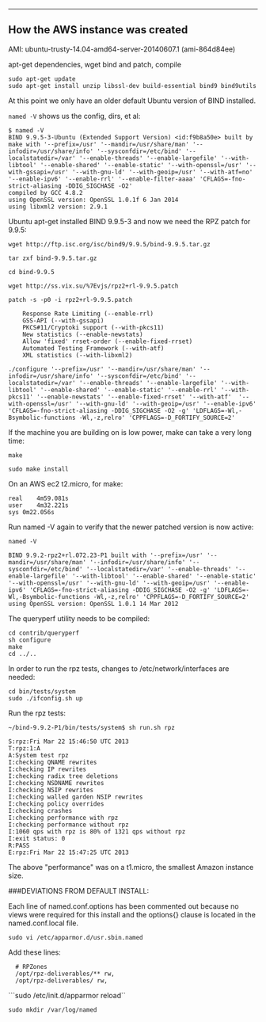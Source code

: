***
How the AWS instance was created
---

AMI: ubuntu-trusty-14.04-amd64-server-20140607.1 (ami-864d84ee)

apt-get dependencies, wget bind and patch, compile

```
sudo apt-get update
sudo apt-get install unzip libssl-dev build-essential bind9 bind9utils
```

At this point we only have an older default Ubuntu version of BIND installed. 

```named -V``` shows us the config, dirs, et al:

```
$ named -V
BIND 9.9.5-3-Ubuntu (Extended Support Version) <id:f9b8a50e> built by make with '--prefix=/usr' '--mandir=/usr/share/man' '--infodir=/usr/share/info' '--sysconfdir=/etc/bind' '--localstatedir=/var' '--enable-threads' '--enable-largefile' '--with-libtool' '--enable-shared' '--enable-static' '--with-openssl=/usr' '--with-gssapi=/usr' '--with-gnu-ld' '--with-geoip=/usr' '--with-atf=no' '--enable-ipv6' '--enable-rrl' '--enable-filter-aaaa' 'CFLAGS=-fno-strict-aliasing -DDIG_SIGCHASE -O2'
compiled by GCC 4.8.2
using OpenSSL version: OpenSSL 1.0.1f 6 Jan 2014
using libxml2 version: 2.9.1
```

Ubuntu apt-get installed BIND 9.9.5-3 and now we need the RPZ patch for 9.9.5:

```
wget http://ftp.isc.org/isc/bind9/9.9.5/bind-9.9.5.tar.gz

tar zxf bind-9.9.5.tar.gz

cd bind-9.9.5

wget http://ss.vix.su/%7Evjs/rpz2+rl-9.9.5.patch

patch -s -p0 -i rpz2+rl-9.9.5.patch 

```

```
    Response Rate Limiting (--enable-rrl)
    GSS-API (--with-gssapi)
    PKCS#11/Cryptoki support (--with-pkcs11)
    New statistics (--enable-newstats)
    Allow 'fixed' rrset-order (--enable-fixed-rrset)
    Automated Testing Framework (--with-atf)
    XML statistics (--with-libxml2)
```


```
./configure '--prefix=/usr' '--mandir=/usr/share/man' '--infodir=/usr/share/info' '--sysconfdir=/etc/bind' '--localstatedir=/var' '--enable-threads' '--enable-largefile' '--with-libtool' '--enable-shared' '--enable-static' '--enable-rrl' '--with-pkcs11' '--enable-newstats' '--enable-fixed-rrset' '--with-atf'  '--with-openssl=/usr' '--with-gnu-ld' '--with-geoip=/usr' '--enable-ipv6' 'CFLAGS=-fno-strict-aliasing -DDIG_SIGCHASE -O2 -g' 'LDFLAGS=-Wl,-Bsymbolic-functions -Wl,-z,relro' 'CPPFLAGS=-D_FORTIFY_SOURCE=2'
```

If the machine you are building on is low power, make can take a very long time:

```
make

sudo make install
```

On an AWS ec2 t2.micro, for make:

```
real	4m59.081s
user	4m32.221s
sys	0m22.056s
```


Run named -V again to verify that the newer patched version is now active:

```
named -V

BIND 9.9.2-rpz2+rl.072.23-P1 built with '--prefix=/usr' '--mandir=/usr/share/man' '--infodir=/usr/share/info' '--sysconfdir=/etc/bind' '--localstatedir=/var' '--enable-threads' '--enable-largefile' '--with-libtool' '--enable-shared' '--enable-static' '--with-openssl=/usr' '--with-gnu-ld' '--with-geoip=/usr' '--enable-ipv6' 'CFLAGS=-fno-strict-aliasing -DDIG_SIGCHASE -O2 -g' 'LDFLAGS=-Wl,-Bsymbolic-functions -Wl,-z,relro' 'CPPFLAGS=-D_FORTIFY_SOURCE=2'
using OpenSSL version: OpenSSL 1.0.1 14 Mar 2012
```

The queryperf utility needs to be compiled:

```
cd contrib/queryperf
sh configure
make
cd ../..
```

In order to run the rpz tests, changes to /etc/network/interfaces are needed:

```
cd bin/tests/system
sudo ./ifconfig.sh up
```

Run the rpz tests:

```
~/bind-9.9.2-P1/bin/tests/system$ sh run.sh rpz

S:rpz:Fri Mar 22 15:46:50 UTC 2013
T:rpz:1:A
A:System test rpz
I:checking QNAME rewrites
I:checking IP rewrites
I:checking radix tree deletions
I:checking NSDNAME rewrites
I:checking NSIP rewrites
I:checking walled garden NSIP rewrites
I:checking policy overrides
I:checking crashes
I:checking performance with rpz
I:checking performance without rpz
I:1060 qps with rpz is 80% of 1321 qps without rpz
I:exit status: 0
R:PASS
E:rpz:Fri Mar 22 15:47:25 UTC 2013
```

The above "performance" was on a t1.micro, the smallest Amazon instance size. 

###DEVIATIONS FROM DEFAULT INSTALL:

Each line of named.conf.options has been commented out because no views were required for this install and the options{} clause is located in the named.conf.local file.

```sudo vi /etc/apparmor.d/usr.sbin.named```

Add these lines:

```
  # RPZones
  /opt/rpz-deliverables/** rw,
  /opt/rpz-deliverables/ rw,
```

```sudo /etc/init.d/apparmor reload``

```sudo mkdir /var/log/named```
